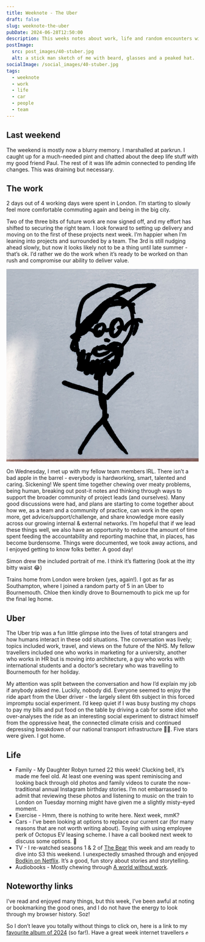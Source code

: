 ```yaml
---
title: Weeknote - The Uber
draft: false
slug: weeknote-the-uber
pubDate: 2024-06-28T12:50:00
description: This weeks notes about work, life and random encounters with strangers in an uber adventure. Covers the period 21th-28th June
postImage:
  src: post_images/40-stuber.jpg
  alt: a stick man sketch of me with beard, glasses and a peaked hat.
socialImage: /social_images/40-stuber.jpg
tags:
  - weeknote
  - work
  - life
  - car
  - people
  - team
---
```


## Last weekend

The weekend is mostly now a blurry memory. I marshalled at parkrun. I caught up for a much-needed pint and chatted about the deep life stuff with my good friend Paul. The rest of it was life admin connected to pending life changes. This was draining but necessary. 

## The work

2 days out of 4 working days were spent in London. I’m starting to slowly feel more comfortable commuting again and being in the big city.

Two of the three bits of future work are now signed off, and my effort has shifted to securing the right team. I look forward to setting up delivery and moving on to the first of these projects next week. I’m happier when I’m leaning into projects and surrounded by a team. The 3rd is still nudging ahead slowly, but now it looks likely not to be a thing until late summer - that’s ok. I’d rather we do the work when it’s ready to be worked on than rush and compromise our ability to deliver value.

![a stick man sketch of me with beard, glasses and a peaked hat.](post_images/40-stuber-LEFT.jpg)

On Wednesday, I met up with my fellow team members IRL. There isn’t a bad apple in the barrel - everybody is hardworking, smart, talented and caring. Sickening! We spent time together chewing over meaty problems, being human, breaking out post-it notes and thinking through ways to support the broader community of project leads (and ourselves). Many good discussions were had, and plans are starting to come together about how we, as a team and a community of practice, can work in the open more, get advice/support/challenge, and share knowledge more easily across our growing internal & external networks. I’m hopeful that if we lead these things well, we also have an opportunity to reduce the amount of time spent feeding the accountability and reporting machine that, in places, has become burdensome. Things were documented, we took away actions, and I enjoyed getting to know folks better. A good day!

Simon drew the included portrait of me. I think it’s flattering (look at the itty bitty waist 😂)

Trains home from London were broken (yes, again!). I got as far as Southampton, where I joined a random party of 5 in an Uber to Bournemouth. Chloe then kindly drove to Bournemouth to pick me up for the final leg home.

## Uber

The Uber trip was a fun little glimpse into the lives of total strangers and how humans interact in these odd situations. The conversation was lively; topics included work, travel, and views on the future of the NHS. My fellow travellers included one who works in marketing for a university, another who works in HR but is moving into architecture, a guy who works with international students and a doctor’s secretary who was travelling to Bournemouth for her holiday.

My attention was split between the conversation and how I’d explain my job if anybody asked me. Luckily, nobody did. Everyone seemed to enjoy the ride apart from the Uber driver - the largely silent 6th subject in this forced impromptu social experiment. I’d keep quiet if I was busy busting my chops to pay my bills and put food on the table by driving a cab for some idiot who over-analyses the ride as an interesting social experiment to distract himself from the oppressive heat, the connected climate crisis and continued depressing breakdown of our national transport infrastructure 😬🫣. Five stars were given. I got home.

## Life

- Family - My Daughter Robyn turned 22 this week! Clucking bell, it’s made me feel old. At least one evening was spent reminiscing and looking back through old photos and family videos to curate the now-traditional annual Instagram birthday stories. I’m not embarrassed to admit that reviewing these photos and listening to music on the train to London on Tuesday morning might have given me a slightly misty-eyed moment.
- Exercise - Hmm, there is nothing to write here. Next week, mmK?
- Cars - I’ve been looking at options to replace our current car (for many reasons that are not worth writing about). Toying with using employee perk of Octopus EV leasing scheme. I have a call booked next week to discuss some options. 🚗
- TV - I re-watched seasons 1 & 2 of [The Bear](￼) this week and am ready to dive into S3 this weekend. I unexpectedly smashed through and enjoyed [Bodkin on Netflix](https://www.netflix.com/gb/title/81423482). It’s a good, fun story about stories and storytelling.
- Audiobooks - Mostly chewing through [A world without work](https://www.audible.co.uk/pd/A-World-Without-Work-Audiobook/0241442869).

## Noteworthy links

I’ve read and enjoyed many things, but this week, I’ve been awful at noting or bookmarking the good ones, and I do not have the energy to look through my browser history. Soz!

So I don’t leave you totally without things to click on, here is a link to my [favourite album of 2024](https://open.spotify.com/artist/2RQXRUsr4IW1f3mKyKsy4B) (so far!). Have a great week internet travellers ✊
